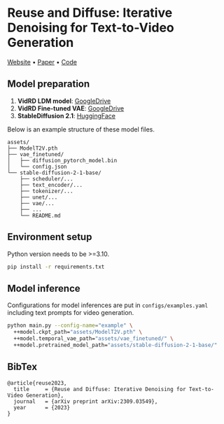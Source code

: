 # Reuse and Diffuse: Iterative Denoising for Text-to-Video Generation

[Website](https://anonymous0x233.github.io/ReuseAndDiffuse) • [Paper](https://arxiv.org/abs/2309.03549) • [Code](https://github.com/anonymous0x233/ReuseAndDiffuse)

## Model preparation

1. **VidRD LDM model**: [GoogleDrive](https://drive.google.com/file/d/1rdT9cnMjjoggFBsu3LKFFJBl3b_gXa-N/view?usp=drive_link)
2. **VidRD Fine-tuned VAE**: [GoogleDrive](https://drive.google.com/file/d/1HfhpI4zy4kBmRSy0G600UDnDgJh6bAQp/view?usp=drive_link)
3. **StableDiffusion 2.1**: [HuggingFace](https://huggingface.co/stabilityai/stable-diffusion-2-1-base)

Below is an example structure of these model files.

```
assets/
├── ModelT2V.pth
├── vae_finetuned/
│   ├── diffusion_pytorch_model.bin
│   └── config.json
└── stable-diffusion-2-1-base/
    ├── scheduler/...
    ├── text_encoder/...
    ├── tokenizer/...
    ├── unet/...
    ├── vae/...
    ├── ...
    └── README.md
```

## Environment setup

Python version needs to be >=3.10.

```bash
pip install -r requirements.txt
```

## Model inference

Configurations for model inferences are put in `configs/examples.yaml` including text prompts for video generation.

```bash
python main.py --config-name="example" \
  ++model.ckpt_path="assets/ModelT2V.pth" \
  ++model.temporal_vae_path="assets/vae_finetuned/" \
  ++model.pretrained_model_path="assets/stable-diffusion-2-1-base/"
```

## BibTex

```
@article{reuse2023,
  title     = {Reuse and Diffuse: Iterative Denoising for Text-to-Video Generation},
  journal   = {arXiv preprint arXiv:2309.03549},
  year      = {2023}
}
```
